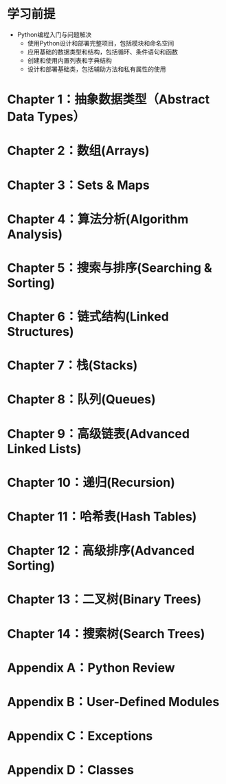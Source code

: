# 学习前提
+ Python编程入门与问题解决
    + 使用Python设计和部署完整项目，包括模块和命名空间
    + 应用基础的数据类型和结构，包括循环、条件语句和函数
    + 创建和使用内置列表和字典结构
    + 设计和部署基础类，包括辅助方法和私有属性的使用

# Chapter 1：抽象数据类型（Abstract Data Types）

# Chapter 2：数组(Arrays)

# Chapter 3：Sets & Maps

# Chapter 4：算法分析(Algorithm Analysis)

# Chapter 5：搜索与排序(Searching & Sorting)

# Chapter 6：链式结构(Linked Structures)

# Chapter 7：栈(Stacks)

# Chapter 8：队列(Queues)

# Chapter 9：高级链表(Advanced Linked Lists)

# Chapter 10：递归(Recursion)

# Chapter 11：哈希表(Hash Tables)

# Chapter 12：高级排序(Advanced Sorting)

# Chapter 13：二叉树(Binary Trees)

# Chapter 14：搜索树(Search Trees)

# Appendix A：Python Review

# Appendix B：User-Defined Modules

# Appendix C：Exceptions

# Appendix D：Classes